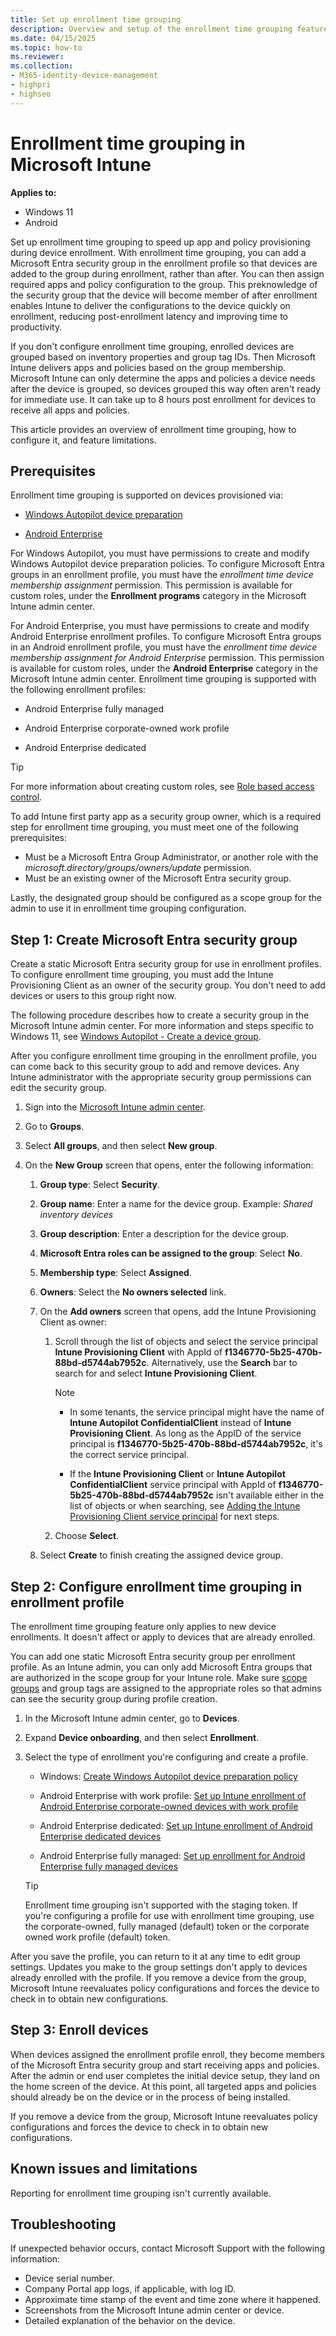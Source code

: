 ```yaml
---
title: Set up enrollment time grouping
description: Overview and setup of the enrollment time grouping feature in Microsoft Intune.
ms.date: 04/15/2025
ms.topic: how-to
ms.reviewer:
ms.collection:
- M365-identity-device-management
- highpri
- highseo
---
```


# Enrollment time grouping in Microsoft Intune

**Applies to:**
* Windows 11
* Android

Set up enrollment time grouping to speed up app and policy provisioning during device enrollment. With enrollment time grouping, you can add a Microsoft Entra security group in the enrollment profile so that devices are added to the group during enrollment, rather than after. You can then assign required apps and policy configuration to the group. This preknowledge of the security group that the device will become member of after enrollment enables Intune to deliver the configurations to the device quickly on enrollment, reducing post-enrollment latency and improving time to productivity.

If you don't configure enrollment time grouping, enrolled devices are grouped based on inventory properties and group tag IDs. Then Microsoft Intune delivers apps and policies based on the group membership. Microsoft Intune can only determine the apps and policies a device needs after the device is grouped, so devices grouped this way often aren't ready for immediate use. It can take up to 8 hours post enrollment for devices to receive all apps and policies.

This article provides an overview of enrollment time grouping, how to configure it, and feature limitations.

## Prerequisites

Enrollment time grouping is supported on devices provisioned via:

* [Windows Autopilot device preparation](/autopilot/device-preparation/overview)

* [Android Enterprise](../fundamentals/deployment-guide-enrollment-android.md)

For Windows Autopilot, you must have permissions to create and modify Windows Autopilot device preparation policies. To configure Microsoft Entra groups in an enrollment profile, you must have the *enrollment time device membership assignment* permission. This permission is available for custom roles, under the **Enrollment programs** category in the Microsoft Intune admin center.

For Android Enterprise, you must have permissions to create and modify Android Enterprise enrollment profiles. To configure Microsoft Entra groups in an Android enrollment profile, you must have the *enrollment time device membership assignment for Android Enterprise* permission. This permission is available for custom roles, under the __Android Enterprise__ category in the Microsoft Intune admin center. Enrollment time grouping is supported with the following enrollment profiles:

* Android Enterprise fully managed

* Android Enterprise corporate-owned work profile

* Android Enterprise dedicated

>[!TIP]
> For more information about creating custom roles, see [Role based access control](../fundamentals/role-based-access-control.md#custom-roles).

To add Intune first party app as a security group owner, which is a required step for enrollment time grouping, you must meet one of the following prerequisites:
  * Must be a Microsoft Entra Group Administrator, or another role with the *microsoft.directory/groups/owners/update* permission.
  * Must be an existing owner of the Microsoft Entra security group.

Lastly, the designated group should be configured as a scope group for the admin to use it in enrollment time grouping configuration.

## Step 1: Create Microsoft Entra security group

Create a static Microsoft Entra security group for use in enrollment profiles. To configure enrollment time grouping, you must add the Intune Provisioning Client as an owner of the security group. You don't need to add devices or users to this group right now.

The following procedure describes how to create a security group in the Microsoft Intune admin center. For more information and steps specific to Windows 11, see [Windows Autopilot - Create a device group](/autopilot/device-preparation/tutorial/user-driven/entra-join-device-group#create-a-device-group).

After you configure enrollment time grouping in the enrollment profile, you can come back to this security group to add and remove devices. Any Intune administrator with the appropriate security group permissions can edit the security group.

1. Sign into the [Microsoft Intune admin center](https://go.microsoft.com/fwlink/?linkid=2109431).

1. Go to **Groups**.

1. Select **All groups**, and then select **New group**.

1. On the **New Group** screen that opens, enter the following information:

    1. **Group type**: Select **Security**.

    1. **Group name**: Enter a name for the device group. Example: *Shared inventory devices*

    1. **Group description**: Enter a description for the device group.

    1. **Microsoft Entra roles can be assigned to the group**: Select **No**.

    1. **Membership type**: Select **Assigned**.

    1. **Owners**: Select the **No owners selected** link.

    1. On the **Add owners** screen that opens, add the Intune Provisioning Client as owner:

       1. Scroll through the list of objects and select the service principal **Intune Provisioning Client** with AppId of **f1346770-5b25-470b-88bd-d5744ab7952c**. Alternatively, use the **Search** bar to search for and select **Intune Provisioning Client**.

           > [!NOTE]
           >
           > - In some tenants, the service principal might have the name of **Intune Autopilot ConfidentialClient** instead of **Intune Provisioning Client**. As long as the AppID of the service principal is **f1346770-5b25-470b-88bd-d5744ab7952c**, it's the correct service principal.
           >
           > - If the **Intune Provisioning Client** or **Intune Autopilot ConfidentialClient** service principal with AppId of **f1346770-5b25-470b-88bd-d5744ab7952c** isn't available either in the list of objects or when searching, see [Adding the Intune Provisioning Client service principal](/autopilot/device-preparation/tutorial/user-driven/entra-join-device-group#adding-the-intune-provisioning-client-service-principal) for next steps.

       1. Choose **Select**.

    1. Select **Create** to finish creating the assigned device group.

## Step 2: Configure enrollment time grouping in enrollment profile

The enrollment time grouping feature only applies to new device enrollments. It doesn't affect or apply to devices that are already enrolled.

You can add one static Microsoft Entra security group per enrollment profile. As an Intune admin, you can only add Microsoft Entra groups that are authorized in the scope group for your Intune role. Make sure [scope groups](../fundamentals/role-based-access-control.md#about-intune-role-assignments) and group tags are assigned to the appropriate roles so that admins can see the security group during profile creation.

1. In the Microsoft Intune admin center, go to **Devices**.
1. Expand **Device onboarding**, and then select **Enrollment**.
1. Select the type of enrollment you're configuring and create a profile.

   - Windows: [Create Windows Autopilot device preparation policy](/autopilot/device-preparation/tutorial/user-driven/entra-join-autopilot-policy)

   - Android Enterprise with work profile: [Set up Intune enrollment of Android Enterprise corporate-owned devices with work profile](/intune/intune-service/enrollment/android-corporate-owned-work-profile-enroll)

   - Android Enterprise dedicated: [Set up Intune enrollment of Android Enterprise dedicated devices](/intune/intune-service/enrollment/android-kiosk-enroll)

   - Android Enterprise fully managed: [Set up enrollment for Android Enterprise fully managed devices](/intune/intune-service/enrollment/android-fully-managed-enroll)

    >[!TIP]
    > Enrollment time grouping isn't supported with the staging token. If you're configuring a profile for use with enrollment time grouping, use the corporate-owned, fully managed (default) token or the corporate owned work profile (default) token.

After you save the profile, you can return to it at any time to edit group settings. Updates you make to the group settings don't apply to devices already enrolled with the profile. If you remove a device from the group, Microsoft Intune reevaluates policy configurations and forces the device to check in to obtain new configurations.

## Step 3: Enroll devices

When devices assigned the enrollment profile enroll, they become members of the Microsoft Entra security group and start receiving apps and policies. After the admin or end user completes the initial device setup, they land on the home screen of the device. At this point, all targeted apps and policies should already be on the device or in the process of being installed.

If you remove a device from the group, Microsoft Intune reevaluates policy configurations and forces the device to check in to obtain new configurations.

## Known issues and limitations

Reporting for enrollment time grouping isn't currently available.

## Troubleshooting

If unexpected behavior occurs, contact Microsoft Support with the following information:

- Device serial number.
- Company Portal app logs, if applicable, with log ID.
- Approximate time stamp of the event and time zone where it happened.
- Screenshots from the Microsoft Intune admin center or device.
- Detailed explanation of the behavior on the device.
